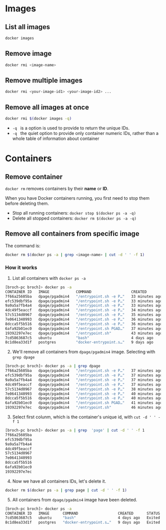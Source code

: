 # Images

## List all images

```sh
docker images
```

## Remove image

```sh
docker rmi <image-name>
```

## Remove multiple images

```sh
docker rmi <your-image-id1> <your-image-id2> ...
```

## Remove all images at once

```sh
docker rmi $(docker images -q)
```

- `-q ` is a option is used to provide to return the unique IDs.
- `-q ` the quiet option to provide only container numeric IDs, rather than a whole table of information about container

# Containers

## Remove container

`docker rm` removes containers by their **name** or **ID**.

When you have Docker containers running, you first need to stop them before deleting them.

- Stop all running containers: `docker stop $(docker ps -a -q)`
- Delete all stopped containers: `docker rm $(docker ps -a -q)`

## Remove all containers from specific image

The command is:

```sh
docker rm $(docker ps -a | grep <image-name> | cut -d ' ' -f 1)
```

### How it works

1. List all containers with `docker ps -a`

```sh
[broch-pc broch]> docker ps -a
CONTAINER ID   IMAGE            COMMAND                  CREATED          STATUS                      PORTS     NAMES
7f66a25605ba   dpage/pgadmin4   "/entrypoint.sh -e P…"   33 minutes ago   Exited (1) 33 minutes ago             youthful_faraday
efc539dbf95a   dpage/pgadmin4   "/entrypoint.sh -e P…"   33 minutes ago   Exited (1) 33 minutes ago             serene_archimedes
9a9a5a7fb4a4   dpage/pgadmin4   "/entrypoint.sh -e P…"   33 minutes ago   Exited (1) 33 minutes ago             beautiful_merkle
4dc49f5eaccf   dpage/pgadmin4   "/entrypoint.sh -e P…"   34 minutes ago   Exited (1) 34 minutes ago             strange_thompson
57c5134d0967   dpage/pgadmin4   "/entrypoint.sh -e P…"   35 minutes ago   Exited (1) 35 minutes ago             distracted_torvalds
7e0641340993   dpage/pgadmin4   "/entrypoint.sh -e P…"   36 minutes ago   Exited (1) 36 minutes ago             pensive_allen
8dcca5f5b516   dpage/pgadmin4   "/entrypoint.sh -e P…"   36 minutes ago   Exited (1) 36 minutes ago             elegant_haslett
6afa92b01ec0   dpage/pgadmin4   "/entrypoint.sh PGAD…"   37 minutes ago   Exited (1) 37 minutes ago             gifted_moser
19392297e7ec   dpage/pgadmin4   "/entrypoint.sh"         43 minutes ago   Exited (1) 43 minutes ago             eloquent_dijkstra
7cd5863687c5   ubuntu           "bash"                   4 days ago       Exited (0) 4 days ago                 ubuntu
8c1d8ea33d1f   postgres         "docker-entrypoint.s…"   9 days ago       Exited (0) 2 days ago                 postgresdb
```

2. We'll remove all containers from `dpage/pgadmin4` image. Selecting with `grep dpage`

```sh
[broch-pc broch]> docker ps -a | grep dpage
7f66a25605ba   dpage/pgadmin4   "/entrypoint.sh -e P…"   37 minutes ago   Exited (1) 37 minutes ago             youthful_faraday
efc539dbf95a   dpage/pgadmin4   "/entrypoint.sh -e P…"   37 minutes ago   Exited (1) 37 minutes ago             serene_archimedes
9a9a5a7fb4a4   dpage/pgadmin4   "/entrypoint.sh -e P…"   37 minutes ago   Exited (1) 37 minutes ago             beautiful_merkle
4dc49f5eaccf   dpage/pgadmin4   "/entrypoint.sh -e P…"   37 minutes ago   Exited (1) 37 minutes ago             strange_thompson
57c5134d0967   dpage/pgadmin4   "/entrypoint.sh -e P…"   38 minutes ago   Exited (1) 38 minutes ago             distracted_torvalds
7e0641340993   dpage/pgadmin4   "/entrypoint.sh -e P…"   40 minutes ago   Exited (1) 39 minutes ago             pensive_allen
8dcca5f5b516   dpage/pgadmin4   "/entrypoint.sh -e P…"   40 minutes ago   Exited (1) 40 minutes ago             elegant_haslett
6afa92b01ec0   dpage/pgadmin4   "/entrypoint.sh PGAD…"   41 minutes ago   Exited (1) 41 minutes ago             gifted_moser
19392297e7ec   dpage/pgadmin4   "/entrypoint.sh"         46 minutes ago   Exited (1) 46 minutes ago             eloquent_dijkstra
```

3. Select first colunm, which is the container's unique id, with `cut -d ' ' -f 1`

```sh
[broch-pc broch]> docker ps -a | grep  'page' | cut -d ' ' -f 1
7f66a25605ba
efc539dbf95a
9a9a5a7fb4a4
4dc49f5eaccf
57c5134d0967
7e0641340993
8dcca5f5b516
6afa92b01ec0
19392297e7ec
```

4. Now we have all containers IDs, let's delete it.

```sh
docker rm $(docker ps -a | grep page | cut -d ' ' -f 1)
```

5. All containers from `dpage/pgadmin4` image have been deleted.

```sh
[broch-pc broch]> docker ps -a
CONTAINER ID   IMAGE      COMMAND                  CREATED      STATUS                  PORTS     NAMES
7cd5863687c5   ubuntu     "bash"                   4 days ago   Exited (0) 4 days ago             ubuntu
8c1d8ea33d1f   postgres   "docker-entrypoint.s…"   9 days ago   Exited (0) 2 days ago             postgresdb

```

